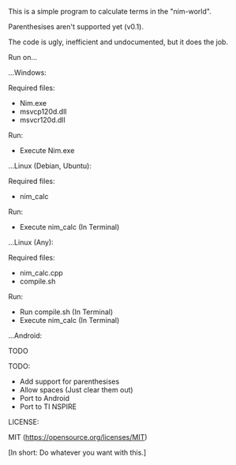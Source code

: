 This is a simple program to calculate terms in the "nim-world".

Parenthesises aren't supported yet (v0.1).

The code is ugly, inefficient and undocumented, but it does the job.

Run on...

...Windows:

Required files:
- Nim.exe
- msvcp120d.dll
- msvcr120d.dll

Run:
- Execute Nim.exe

...Linux (Debian, Ubuntu):

Required files:
- nim_calc

Run:
- Execute nim_calc (In Terminal)

...Linux (Any):

Required files:
- nim_calc.cpp
- compile.sh

Run:
- Run compile.sh (In Terminal)
- Execute nim_calc (In Terminal)

...Android:

TODO

TODO:
- Add support for parenthesises
- Allow spaces (Just clear them out)
- Port to Android
- Port to TI NSPIRE

LICENSE:

MIT (https://opensource.org/licenses/MIT)

[In short: Do whatever you want with this.]
